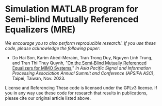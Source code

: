 # Simulation MATLAB program for Semi-blind Mutually Referenced Equalizers (MRE)

*We encourage you to also perform reproducible research!. If you use these code, please acknowledge the following paper:*

- Do Hai Son, Karim Abed-Meraim, Tran Trong Duy, Nguyen Linh Trung, and Tran Thi Thuy Quynh, "[On the Semi-Blind Mutually Referenced Equalizers for MIMO Systems]()," *in Asia Pacific Signal and Information Processing Association Annual Summit and Conference (APSIPA ASC)*, Taipei, Taiwan, Nov. 2023.

License and Referencing
These code is licensed under the GPLv3 license. If you in any way use these code for research that results in publications, please cite our original article listed above.
